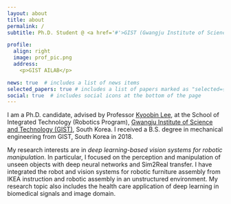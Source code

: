 ```yaml
---
layout: about
title: about
permalink: /
subtitle: Ph.D. Student @ <a href='#'>GIST (Gwangju Institute of Science and Technology)</a>. 

profile:
  align: right
  image: prof_pic.png
  address: 
    <p>GIST AILAB</p>

news: true  # includes a list of news items
selected_papers: true # includes a list of papers marked as "selected={true}"
social: true  # includes social icons at the bottom of the page
---
```


I am a Ph.D. candidate, advised by Professor [Kyoobin Lee](https://ailab.gist.ac.kr/), at the School of Integrated Technology (Robotics Program), [Gwangju Institute of Science and Technology (GIST)](https://www.gist.ac.kr/), South Korea. I received a B.S. degree in mechanical engineering from GIST, South Korea in 2018.

My research interests are in *deep learning-based vision systems for robotic manipulation*. In particular, I focused on the perception and manipulation of unseen objects with deep neural networks and Sim2Real transfer. I have integrated the robot and vision systems for robotic furniture assembly from IKEA instruction and robotic assembly in an unstructured environment. My research topic also includes the health care application of deep learning in biomedical signals and image domain.


